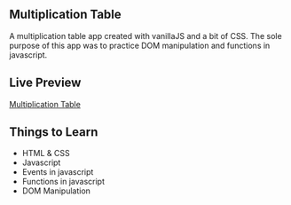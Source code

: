 ## Multiplication Table

A multiplication table app created with vanillaJS and a bit of CSS. The sole purpose of this app was to practice DOM manipulation and functions in javascript.

## Live Preview

[Multiplication Table](https://multiplicationtable-dk.netlify.app/)

## Things to Learn

- HTML & CSS
- Javascript
- Events in javascript
- Functions in javascript
- DOM Manipulation
